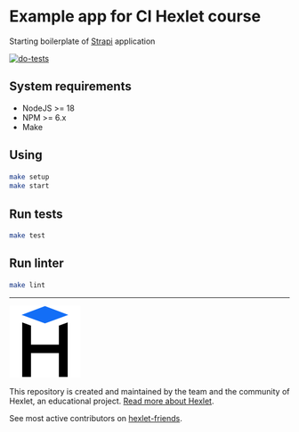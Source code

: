 # Example app for CI Hexlet course

Starting boilerplate of [Strapi](https://strapi.io/) application

[![do-tests](https://github.com/sleeplesspony/hexlet-ci-app/actions/workflows/do-tests.yml/badge.svg)](https://github.com/sleeplesspony/hexlet-ci-app/actions/workflows/do-tests.yml)

## System requirements

* NodeJS >= 18
* NPM >= 6.x
* Make

## Using

```sh
make setup
make start
```

## Run tests

```sh
make test
```

## Run linter

```sh
make lint
```

---

[![Hexlet Ltd. logo](https://raw.githubusercontent.com/Hexlet/assets/master/images/hexlet_logo128.png)](https://hexlet.io/?utm_source=github&utm_medium=link&utm_campaign=hexlet-ci-app)

This repository is created and maintained by the team and the community of Hexlet, an educational project. [Read more about Hexlet](https://hexlet.io/?utm_source=github&utm_medium=link&utm_campaign=hexlet-ci-app).

See most active contributors on [hexlet-friends](https://friends.hexlet.io/).
